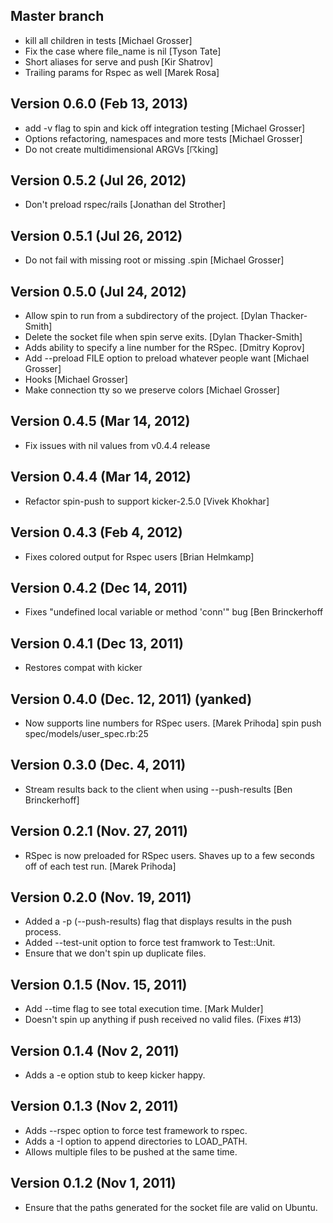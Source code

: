 ## Master branch

* kill all children in tests [Michael Grosser]
* Fix the case where file_name is nil [Tyson Tate]
* Short aliases for serve and push [Kir Shatrov]
* Trailing params for Rspec as well [Marek Rosa]

## Version 0.6.0 (Feb 13, 2013)

* add -v flag to spin and kick off integration testing [Michael Grosser]
* Options refactoring, namespaces and more tests [Michael Grosser]
* Do not create multidimensional ARGVs [☈king]

## Version 0.5.2 (Jul 26, 2012)

* Don't preload rspec/rails [Jonathan del Strother]

## Version 0.5.1 (Jul 26, 2012)

* Do not fail with missing root or missing .spin [Michael Grosser]

## Version 0.5.0 (Jul 24, 2012)

* Allow spin to run from a subdirectory of the project. [Dylan Thacker-Smith]
* Delete the socket file when spin serve exits. [Dylan Thacker-Smith]
* Adds ability to specify a line number for the RSpec. [Dmitry Koprov]
* Add --preload FILE option to preload whatever people want [Michael Grosser]
* Hooks [Michael Grosser]
* Make connection tty so we preserve colors [Michael Grosser]

## Version 0.4.5 (Mar 14, 2012)

* Fix issues with nil values from v0.4.4 release

## Version 0.4.4 (Mar 14, 2012)

* Refactor spin-push to support kicker-2.5.0 [Vivek Khokhar]

## Version 0.4.3 (Feb 4, 2012)

* Fixes colored output for Rspec users [Brian Helmkamp]

## Version 0.4.2 (Dec 14, 2011)

* Fixes "undefined local variable or method 'conn'" bug [Ben Brinckerhoff

## Version 0.4.1 (Dec 13, 2011)

* Restores compat with kicker

## Version 0.4.0 (Dec. 12, 2011) (yanked)

* Now supports line numbers for RSpec users. [Marek Prihoda]
  spin push spec/models/user_spec.rb:25

## Version 0.3.0 (Dec. 4, 2011)

* Stream results back to the client when using --push-results [Ben Brinckerhoff]

## Version 0.2.1 (Nov. 27, 2011)

* RSpec is now preloaded for RSpec users. Shaves up to a few seconds off of each test run. [Marek Prihoda]

## Version 0.2.0 (Nov. 19, 2011)

* Added a -p (--push-results) flag that displays results in the push process.
* Added --test-unit option to force test framwork to Test::Unit.
* Ensure that we don't spin up duplicate files.

## Version 0.1.5 (Nov. 15, 2011)

* Add --time flag to see total execution time. [Mark Mulder]
* Doesn't spin up anything if push received no valid files. (Fixes #13)

## Version 0.1.4 (Nov 2, 2011)

* Adds a -e option stub to keep kicker happy.

## Version 0.1.3 (Nov 2, 2011)

* Adds --rspec option to force test framework to rspec.
* Adds a -I option to append directories to LOAD_PATH.
* Allows multiple files to be pushed at the same time.

## Version 0.1.2 (Nov 1, 2011)

* Ensure that the paths generated for the socket file are valid on Ubuntu.
